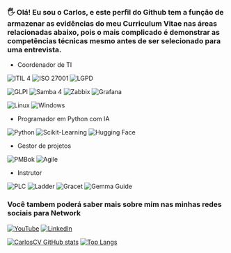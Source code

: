 ### 🖐️ Olá! Eu sou o Carlos, e este perfil do Github tem a função de armazenar as evidências do meu Curriculum Vitae nas áreas relacionadas abaixo, pois o mais complicado é demonstrar as competências técnicas mesmo antes de ser selecionado para uma entrevista.
- Coordenador de TI

![ITIL 4](https://img.shields.io/badge/ITIL-4-cccccc?style=for-the-badge&logo=)
![ISO 27001](https://img.shields.io/badge/ISO-27001-cccccc?style=for-the-badge&logo=)
![LGPD](https://img.shields.io/badge/LGPD-cccccc?style=for-the-badge&logo=)

![GLPI](https://img.shields.io/badge/GLPI-cccccc?style=for-the-badge&logo=)
![Samba 4](https://img.shields.io/badge/Samba-4-cccccc?style=for-the-badge&logo=)
![Zabbix](https://img.shields.io/badge/Zabbix-cccccc?style=for-the-badge&logo=)
![Grafana](https://img.shields.io/badge/Grafana-cccccc?style=for-the-badge&logo=grafana)

![Linux](https://img.shields.io/badge/Linux-cccccc?style=for-the-badge&logo=linux)
![Windows](https://img.shields.io/badge/Windows-cccccc?style=for-the-badge&logo=windows)

- Programador em Python com IA

![Python](https://img.shields.io/badge/Python-cccccc?style=for-the-badge&logo=python)
![Scikit-Learning](https://img.shields.io/badge/Scikit--Learning-cccccc?style=for-the-badge&logo=scikitlearn)
![Hugging Face](https://img.shields.io/badge/Hugging_Face-cccccc?style=for-the-badge&logo=)
  
- Gestor de projetos

![PMBok](https://img.shields.io/badge/PMBok-cccccc?style=for-the-badge&logo=)
![Agile](https://img.shields.io/badge/Agile-cccccc?style=for-the-badge&logo=)
  
- Instrutor

![PLC](https://img.shields.io/badge/PLC-cccccc?style=for-the-badge&logo=)
![Ladder](https://img.shields.io/badge/Lader-cccccc?style=for-the-badge&logo=)
![Gracet](https://img.shields.io/badge/Grafcet-cccccc?style=for-the-badge&logo=)
![Gemma Guide](https://img.shields.io/badge/Gemma_Guide-cccccc?style=for-the-badge&logo=)

### Você tambem poderá saber mais sobre mim nas minhas redes sociais para Network
[![YouTube](https://img.shields.io/badge/YouTube-FF0000?style=for-the-badge&logo=youtube&logoColor=white)](https://www.youtube.com/@CV.CarlosGomes)
[![LinkedIn](https://img.shields.io/badge/LinkedIn-0077B5?style=for-the-badge&logo=linkedin&logoColor=white)](www.linkedin.com/in/carlos-gomes-506a919)

[![CarlosCV GitHub stats](https://github-readme-stats.vercel.app/api?username=CV-CarlosGomes&show_icons=true&theme=radical)]()
[![Top Langs](https://github-readme-stats.vercel.app/api/top-langs/?username=CV-CarlosGomes)](https://github.com/anuraghazra/github-readme-stats)


